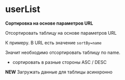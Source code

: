 # userList

**Сортировка на основе параметров URL**

Отсортировать таблицу на основе параметров URL

К примеру. В URL есть значение `sortBy=name`

Значит необходимо отсортировать таблицу по name.

* сортировать в разные стороны ASC / DESC

**NEW** Загружать данные для таблицы асинхронно
